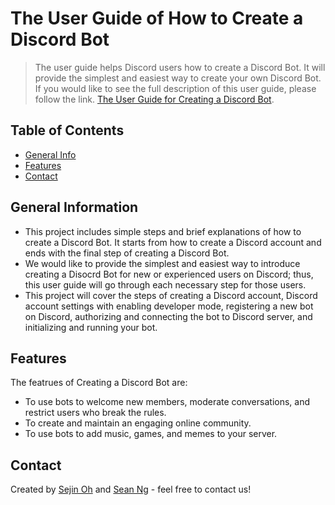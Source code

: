 # The User Guide of How to Create a Discord Bot
> The user guide helps Discord users how to create a Discord Bot. It will provide the simplest and easiest way to create your own Discord Bot. If you would like to see the full description of this user guide, please follow the link.
> [The User Guide for Creating a Discord Bot](https://23o4i7.github.io/Sean-Sejin-Docs).

## Table of Contents
* [General Info](#general-information)
* [Features](#features)
* [Contact](#contact)


## General Information
- This project includes simple steps and brief explanations of how to create a Discord Bot. It starts from how to create a Discord account and ends with the final step of creating a Discord Bot.
- We would like to provide the simplest and easiest way to introduce creating a Disocrd Bot for new or experienced users on Discord; thus, this user guide will go through each necessary step for those users.
- This project will cover the steps of creating a Discord account, Discord account settings with enabling developer mode, registering a new bot on Discord, authorizing and connecting the bot to Discord server, and initializing and running your bot.


## Features
The featrues of Creating a Discord Bot are:
- To use bots to welcome new members, moderate conversations, and restrict users who break the rules.
- To create and maintain an engaging online community. 
- To use bots to add music, games, and memes to your server.


## Contact
Created by [Sejin Oh](soh52@my.bcit.ca) and [Sean Ng](sng184@my.bcit.ca) - feel free to contact us!


